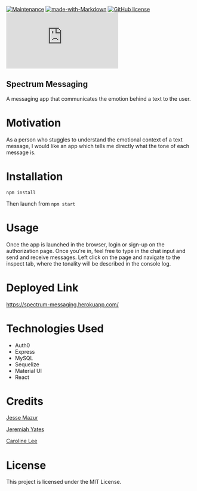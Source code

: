 [![Maintenance](https://img.shields.io/badge/Maintained%3F-yes-green.svg)](https://GitHub.com/Naereen/StrapDown.js/graphs/commit-activity)
[![made-with-Markdown](https://img.shields.io/badge/Made%20with-Markdown-1f425f.svg)](http://commonmark.org)
[![GitHub license](https://img.shields.io/github/license/Naereen/StrapDown.js.svg)](https://github.com/Naereen/StrapDown.js/blob/master/LICENSE)
[![Only 32 Kb](https://badge-size.herokuapp.com/Naereen/StrapDown.js/master/strapdown.min.js)](https://github.com/Naereen/StrapDown.js/blob/master/strapdown.min.js)

## Spectrum Messaging
 
A messaging app that communicates the emotion behind a text to the user.

# Motivation

As a person who stuggles to understand the emotional context of a text message, I would like an app which tells me directly what the tone of each message is.

# Installation
  `npm install`
  
  Then launch from `npm start`
  
# Usage
Once the app is launched in the browser, login or sign-up on the authorization page. Once you're in, feel free to type in the chat input and send and receive messages. Left click on the page and navigate to the inspect tab, where the tonality will be described in the console log. 


# Deployed Link
https://spectrum-messaging.herokuapp.com/

# Technologies Used
* Auth0
* Express
* MySQL 
* Sequelize
* Material UI
* React

# Credits 
[Jesse Mazur](https://github.com/JMantis0)

[Jeremiah Yates](https://github.com/jyates92)

[Caroline Lee](https://github.com/carooflee)

# License
This project is licensed under the MIT License.
